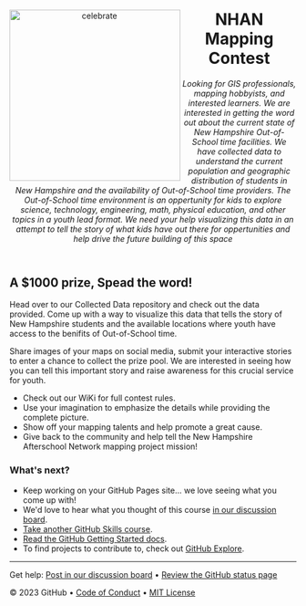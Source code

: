<header>

<!--
  <<< Author notes: Course header >>>
  Include a 1280×640 image, course title in sentence case, and a concise description in emphasis.
  In your repository settings: enable template repository, add your 1280×640 social image, auto delete head branches.
  Add your open source license, GitHub uses MIT license.
-->

<img src=https://github.com/steam-coordinator/NHAN-Map-Contest/blob/main/docs/assets/images/NHAN19_LOGO_HR.jpg alt=celebrate width=300 align=left>


# NHAN Mapping Contest

_Looking for GIS professionals, mapping hobbyists, and interested learners. We are interested in getting the word out about the current state of New Hampshire Out-of-School time facilities. We have collected data to understand the current population and geographic distribution of students in New Hampshire and the availability of Out-of-School time providers. The Out-of-School time environment is an oppertunity for kids to explore science, technology, engineering, math, physical education, and other topics in a youth lead format. We need your help visualizing this data in an attempt to tell the story of what kids have out there for oppertunities and help drive the future building of this space_

</header>

<!--
  <<< Author notes: Finish >>>
  Review what we learned, ask for feedback, provide next steps.
-->

## A $1000 prize, Spead the word! 



Head over to our Collected Data repository and check out the data provided. Come up with a way to visualize this data that tells the story of New Hampshire students and the available locations where youth have access to the benifits of Out-of-School time. 

Share images of your maps on social media, submit your interactive stories to enter a chance to collect the prize pool. We are interested in seeing how you can tell this important story and raise awareness for this crucial service for youth.

- Check out our WiKi for full contest rules.
- Use your imagination to emphasize the details while providing the complete picture.
- Show off your mapping talents and help promote a great cause.
- Give back to the community and help tell the New Hampshire Afterschool Network mapping project mission!

### What's next?

- Keep working on your GitHub Pages site... we love seeing what you come up with!
- We'd love to hear what you thought of this course [in our discussion board](https://github.com/orgs/skills/discussions/categories/github-pages).
- [Take another GitHub Skills course](https://github.com/skills).
- [Read the GitHub Getting Started docs](https://docs.github.com/en/get-started).
- To find projects to contribute to, check out [GitHub Explore](https://github.com/explore).

<footer>

<!--
  <<< Author notes: Footer >>>
  Add a link to get support, GitHub status page, code of conduct, license link.
-->

---

Get help: [Post in our discussion board](https://github.com/orgs/skills/discussions/categories/github-pages) &bull; [Review the GitHub status page](https://www.githubstatus.com/)

&copy; 2023 GitHub &bull; [Code of Conduct](https://www.contributor-covenant.org/version/2/1/code_of_conduct/code_of_conduct.md) &bull; [MIT License](https://gh.io/mit)

</footer>
